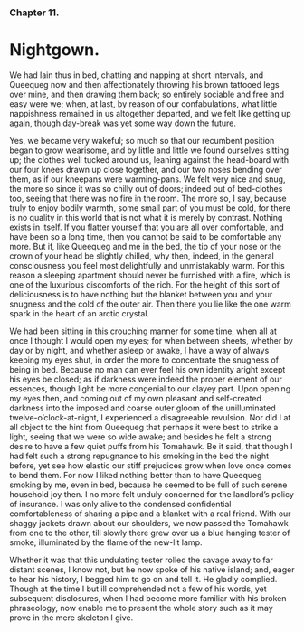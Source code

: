 ### Chapter 11. 
Nightgown.
==========

We had lain thus in bed, chatting and napping at short intervals, and Queequeg
now and then affectionately throwing his brown tattooed legs over mine, and
then drawing them back; so entirely sociable and free and easy were we; when,
at last, by reason of our confabulations, what little nappishness remained in
us altogether departed, and we felt like getting up again, though day-break was
yet some way down the future.

Yes, we became very wakeful; so much so that our recumbent position began to
grow wearisome, and by little and little we found ourselves sitting up; the
clothes well tucked around us, leaning against the head-board with our four
knees drawn up close together, and our two noses bending over them, as if our
kneepans were warming-pans. We felt very nice and snug, the more so since it
was so chilly out of doors; indeed out of bed-clothes too, seeing that there
was no fire in the room. The more so, I say, because truly to enjoy bodily
warmth, some small part of you must be cold, for there is no quality in this
world that is not what it is merely by contrast. Nothing exists in itself. If
you flatter yourself that you are all over comfortable, and have been so a long
time, then you cannot be said to be comfortable any more. But if, like Queequeg
and me in the bed, the tip of your nose or the crown of your head be slightly
chilled, why then, indeed, in the general consciousness you feel most
delightfully and unmistakably warm. For this reason a sleeping apartment should
never be furnished with a fire, which is one of the luxurious discomforts of
the rich. For the height of this sort of deliciousness is to have nothing but
the blanket between you and your snugness and the cold of the outer air. Then
there you lie like the one warm spark in the heart of an arctic crystal.

We had been sitting in this crouching manner for some time, when all at once I
thought I would open my eyes; for when between sheets, whether by day or by
night, and whether asleep or awake, I have a way of always keeping my eyes
shut, in order the more to concentrate the snugness of being in bed. Because no
man can ever feel his own identity aright except his eyes be closed; as if
darkness were indeed the proper element of our essences, though light be more
congenial to our clayey part. Upon opening my eyes then, and coming out of my
own pleasant and self-created darkness into the imposed and coarse outer gloom
of the unilluminated twelve-o’clock-at-night, I experienced a disagreeable
revulsion. Nor did I at all object to the hint from Queequeg that perhaps it
were best to strike a light, seeing that we were so wide awake; and besides he
felt a strong desire to have a few quiet puffs from his Tomahawk. Be it said,
that though I had felt such a strong repugnance to his smoking in the bed the
night before, yet see how elastic our stiff prejudices grow when love once
comes to bend them. For now I liked nothing better than to have Queequeg
smoking by me, even in bed, because he seemed to be full of such serene
household joy then. I no more felt unduly concerned for the landlord’s policy
of insurance. I was only alive to the condensed confidential comfortableness of
sharing a pipe and a blanket with a real friend. With our shaggy jackets drawn
about our shoulders, we now passed the Tomahawk from one to the other, till
slowly there grew over us a blue hanging tester of smoke, illuminated by the
flame of the new-lit lamp.

Whether it was that this undulating tester rolled the savage away to far
distant scenes, I know not, but he now spoke of his native island; and, eager
to hear his history, I begged him to go on and tell it. He gladly complied.
Though at the time I but ill comprehended not a few of his words, yet
subsequent disclosures, when I had become more familiar with his broken
phraseology, now enable me to present the whole story such as it may prove in
the mere skeleton I give.



